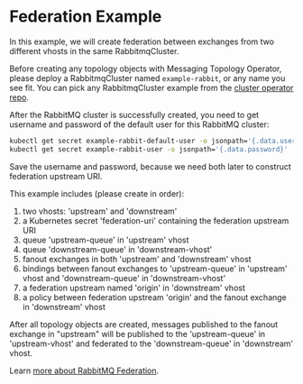 # Federation Example

In this example, we will create federation between exchanges from two different vhosts in the same RabbitmqCluster.

Before creating any topology objects with Messaging Topology Operator, please deploy a RabbitmqCluster named `example-rabbit`, or any name you see fit.
You can pick any RabbitmqCluster example from the [cluster operator repo](https://github.com/rabbitmq/cluster-operator/blob/main/docs/examples).

After the RabbitMQ cluster is successfully created, you need to get username and password of the default user for this RabbitMQ cluster:

```bash
kubectl get secret example-rabbit-default-user -o jsonpath='{.data.username}' | base64 --decode
kubectl get secret example-rabbit-user -o jsonpath='{.data.password}' | base64 --decode
```
Save the username and password, because we need both later to construct federation upstream URI.

This example includes (please create in order):

1. two vhosts: 'upstream' and 'downstream'
1. a Kubernetes secret 'federation-uri' containing the federation upstream URI
1. queue 'upstream-queue' in 'upstream' vhost
1. queue 'downstream-queue' in 'downstream-vhost'
1. fanout exchanges in both 'upstream' and 'downstream' vhost
1. bindings between fanout exchanges to 'upstream-queue' in 'upstream' vhost and 'downstream-queue' in 'downstream-vhost'
1. a federation upstream named 'origin' in 'downstream' vhost
1. a policy between federation upstream 'origin' and the fanout exchange in 'downstream' vhost

After all topology objects are created, messages published to the fanout exchange in "upstream" will be published to the
'upstream-queue' in 'upstream-vhost' and federated to the 'downstream-queue' in 'downstream' vhost.

Learn [more about RabbitMQ Federation](https://www.rabbitmq.com/federation.html).
